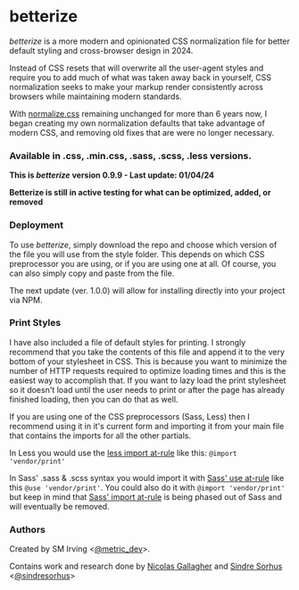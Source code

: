 # betterize

_betterize_ is a more modern and opinionated CSS normalization file for better
default styling and cross-browser design in 2024.

Instead of CSS resets that will overwrite all the user-agent styles and require
you to add much of what was taken away back in yourself, CSS normalization seeks
to make your markup render consistently across browsers while maintaining modern standards.

With [normalize.css](https://necolas.github.io/normalize.css/) remaining
unchanged for more than 6 years now, I began creating my own normalization
defaults that take advantage of modern CSS, and removing old fixes that are were
no longer necessary.

### Available in .css, .min.css, .sass, .scss, .less versions.

**This is *betterize* version 0.9.9 - Last update: 01/04/24**

**Betterize is still in active testing for what can be optimized, added, or removed**

### Deployment

To use *betterize*, simply download the repo and choose which version of the
file you will use from the style folder. This depends on which CSS preprocessor
you are using, or if you are using one at all. Of course, you can also simply
copy and paste from the file.

The next update (ver. 1.0.0) will allow for installing directly into your
project via NPM.

### Print Styles

I have also included a file of default styles for printing.
I strongly recommend that you take the contents of this file and append it to
the very bottom of your stylesheet in CSS. This is because you want to minimize
the number of HTTP requests required to optimize loading times and this is the
easiest way to accomplish that. If you want to lazy load the print stylesheet
so it doesn't load until the user needs to print or after the page has already
finished loading, then you can do that as well.

If you are using one of the CSS preprocessors (Sass, Less) then I
recommend using it in it's current form and importing it from your main file
that contains the imports for all the other partials.

In Less you would use the
[less import at-rule](https://lesscss.org/features/#import-atrules-feature) like
this: `@import 'vendor/print'`

In Sass' .sass & .scss syntax you would import it with
[Sass' use at-rule](https://sass-lang.com/documentation/at-rules/use/) like this
`@use 'vendor/print'`. You could also do it with `@import 'vendor/print'`
but keep in mind that
[Sass' import at-rule](https://sass-lang.com/documentation/at-rules/import/) is
being phased out of Sass and will eventually be removed.

### Authors

Created by SM Irving <[@metric_dev](https://twitter.com/metric_dev)>.

Contains work and research done by
[Nicolas Gallagher](https://github.com/necolas) and
[Sindre Sorhus](https://github.com/sindresorhus)
<[@sindresorhus](https://twitter.com/sindresorhus)>

